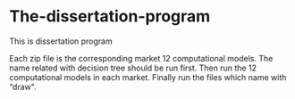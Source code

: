 # The-dissertation-program
This is dissertation program

Each zip file is the corresponding market 12 computational models.
The name related with decision tree should be run first.
Then run the 12 computational models in each market.
Finally run the files which name with “draw".
